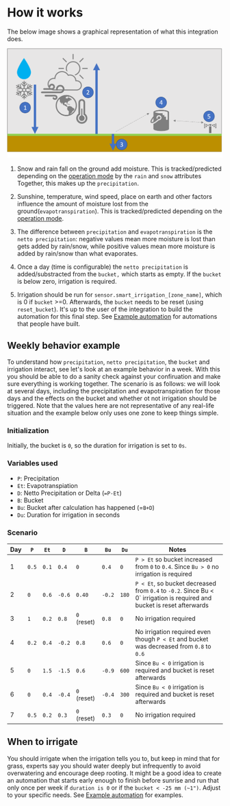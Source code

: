 # How it works

The below image shows a graphical representation of what this integration does.

![](../images/smart_irrigation_diagram.png?raw=true)

1. Snow and rain fall on the ground add moisture. This is tracked/predicted depending on the [operation mode](https://github.com/jeroenterheerdt/HAsmartirrigation#operation-modes) by the `rain` and `snow` attributes Together, this makes up the `precipitation`.

2. Sunshine, temperature, wind speed, place on earth and other factors influence the amount of moisture lost from the ground(`evapotranspiration`). This is tracked/predicted depending on the [operation mode](https://github.com/jeroenterheerdt/HAsmartirrigation#operation-modes).

3. The difference between `precipitation` and `evapotranspiration` is the `netto precipitation`: negative values mean more moisture is lost than gets added by rain/snow, while positive values mean more moisture is added by rain/snow than what evaporates.

4. Once a day (time is configurable) the `netto precipitation` is added/substracted from the `bucket,` which starts as empty. If the `bucket` is below zero, irrigation is required.

5. Irrigation should be run for `sensor.smart_irrigation_[zone_name]`, which is 0 if `bucket`  >=0. Afterwards, the `bucket` needs to be reset (using `reset_bucket`). It's up to the user of the integration to build the automation for this final step. See [Example automation](example-automations) for automations that people have built.

## Weekly behavior example
To understand how `precipitation`, `netto precipitation`, the `bucket` and irrigation interact, see let's look at an example behavior in a week.
With this you should be able to do a sanity check against your confiruation and make sure everything is working together.
The scenario is as follows: we will look at several days, including the precipitation and evapotranspiration for those days and the effects on the bucket and whether ot not irrigation should be triggered. Note that the values here are not representative of any real-life situation and the example below only uses one zone to keep things simple.

### Initialization
Initially, the bucket is `0`, so the duration for irrigation is set to `0s`. 

### Variables used
* `P`: Precipitation
* `Et`: Evapotranspiation
* `D`: Netto Precipitation or Delta (`=P-Et`)
* `B`: Bucket
* `Bu`: Bucket after calculation has happened (=`B+D`)
* `Du`: Duration for irrigation in seconds

### Scenario
|Day|`P`|`Et`|`D`|`B`|`Bu`|`Du`|Notes|
|-|-|-|-|-|-|-|-|
|1|`0.5`|`0.1`|`0.4`|`0`|`0.4`|`0`|`P > Et` so bucket increased from `0` to `0.4`. Since `Bu > 0` no irrigation is required|
|2|`0`|`0.6`|`-0.6`|`0.40`|`-0.2`|`180`|`P < Et`, so bucket decreased from `0.4` to `-0.2`. Since Bu < 0` irrigation is required and bucket is reset afterwards|
|3|`1`|`0.2`|`0.8`|`0` (reset)|`0.8`|`0`|No irrigation required|
|4|`0.2`|`0.4`|`-0.2`|`0.8`|`0.6`|`0`|No irrigation required even though `P < Et` and bucket was decreased from `0.8` to `0.6`|
|5|`0`|`1.5`|`-1.5`|`0.6`|`-0.9`|`600`| Since `Bu < 0` irrigation is required and bucket is reset afterwards|
|6|`0`|`0.4`|`-0.4`|`0` (reset)|`-0.4`|`300`|Since `Bu < 0` irrigation is required and bucket is reset afterwards|
|7|`0.5`|`0.2`|`0.3`|`0` (reset)|`0.3`|`0`|No irrigation required|

## When to irrigate
You should irrigate when the irrigation tells you to, but keep in mind that for grass, experts say you should water deeply but infrequently to avoid overwatering and encourage deep rooting. It might be a good idea to create an automation that starts early enough to finish before sunrise and run that only once per week if `duration is 0` or if the `bucket < -25 mm (~1")`. Adjust to your specific needs. See [Example automation](example-automations) for examples.
